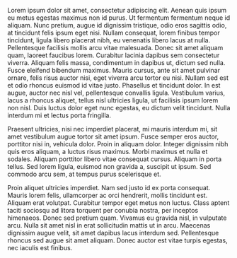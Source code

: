 Lorem ipsum dolor sit amet, consectetur adipiscing elit. Aenean quis ipsum eu metus egestas maximus non id purus. Ut fermentum fermentum neque id aliquam. Nunc pretium, augue id dignissim tristique, odio eros sagittis odio, at tincidunt felis ipsum eget nisi. Nullam consequat, lorem finibus tempor tincidunt, ligula libero placerat nibh, eu venenatis libero lacus at nulla. Pellentesque facilisis mollis arcu vitae malesuada. Donec sit amet aliquam quam, laoreet faucibus lorem. Curabitur lacinia dapibus sem consectetur viverra. Aliquam felis massa, condimentum in dapibus ut, dictum sed nulla. Fusce eleifend bibendum maximus. Mauris cursus, ante sit amet pulvinar ornare, felis risus auctor nisi, eget viverra arcu tortor eu nisi. Nullam sed est et odio rhoncus euismod id vitae justo. Phasellus et tincidunt dolor. In est augue, auctor nec nisl vel, pellentesque convallis ligula. Vestibulum varius, lacus a rhoncus aliquet, tellus nisl ultricies ligula, ut facilisis ipsum lorem non nisl. Duis luctus dolor eget nunc egestas, eu dictum velit tincidunt. Nulla interdum mi et lectus porta fringilla.

Praesent ultricies, nisi nec imperdiet placerat, mi mauris interdum mi, sit amet vestibulum augue tortor sit amet ipsum. Fusce semper eros auctor, porttitor nisi in, vehicula dolor. Proin in aliquam dolor. Integer dignissim nibh quis eros aliquam, a luctus risus maximus. Morbi maximus et nulla et sodales. Aliquam porttitor libero vitae consequat cursus. Aliquam in porta tellus. Sed lorem ligula, euismod non gravida a, suscipit ut ipsum. Sed commodo arcu sem, at tempus purus scelerisque et.

Proin aliquet ultricies imperdiet. Nam sed justo id ex porta consequat. Mauris lorem felis, ullamcorper ac orci hendrerit, mollis tincidunt est. Aliquam erat volutpat. Curabitur tempor eget metus non luctus. Class aptent taciti sociosqu ad litora torquent per conubia nostra, per inceptos himenaeos. Donec sed pretium quam. Vivamus eu gravida nisl, in vulputate arcu. Nulla sit amet nisl in erat sollicitudin mattis ut in arcu. Maecenas dignissim augue velit, sit amet dapibus lacus interdum sed. Pellentesque rhoncus sed augue sit amet aliquam. Donec auctor est vitae turpis egestas, nec iaculis est finibus.